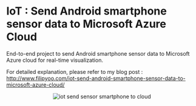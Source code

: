 # IoT : Send Android smartphone sensor data to Microsoft Azure Cloud
End-to-end project to send Android smartphone sensor data to Microsoft Azure cloud for real-time visualization.  

For detailed explanation, please refer to my blog post :  
http://www.filipyoo.com/iot-send-android-smartphone-sensor-data-to-microsoft-azure-cloud/

<p align="center">
  <img src="https://github.com/filipyoo/send-smartphone-sensor-data-to-cloud/blob/master/appVisual.png" alt="iot send sensor smartphone to cloud"/>
</p>
